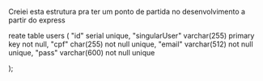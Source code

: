 Creiei esta estrutura pra ter um ponto de partida no desenvolvimento a partir do express

reate table users (
"id" serial unique,
"singularUser" varchar(255) primary key not null,
"cpf" char(255) not null unique,
"email" varchar(512) not null unique,
"pass" varchar(600) not null unique

);
